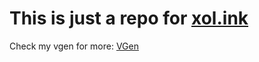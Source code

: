 # This is just a repo for [xol.ink](https://xol.ink)

Check my vgen for more: [VGen]([https://vgen.co](https://vgen.co/Xolgrunek))
